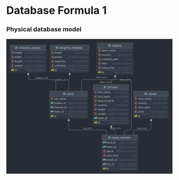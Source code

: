 # Database  Formula 1

### Physical database model
[<img src="physical_model.png" width="441" height="358" alt="Physical model"/>](physical_model.png)